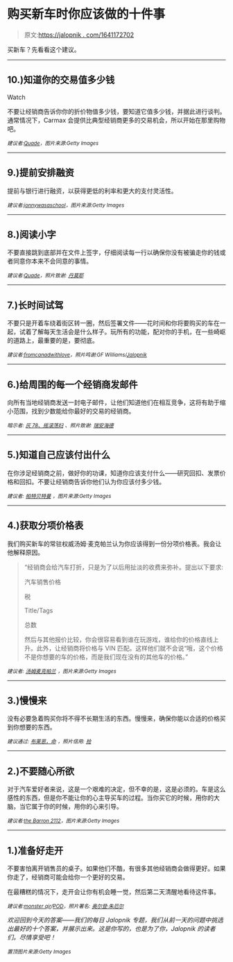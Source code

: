 # 购买新车时你应该做的十件事

> 原文:[https://jalopnik . com/1641172702](https://jalopnik.com/ten-things-you-should-do-when-shopping-for-a-new-car-1641172702)

买新车？先看看这个建议。

* * *

## 10.)知道你的交易值多少钱

Watch

不要让经销商告诉你你的折价物值多少钱，要知道它值多少钱，并据此进行谈判。通常情况下，Carmax 会提供比典型经销商更多的交易机会，所以开始在那里购物吧。

<small>*建议者:*</small>[<small>*Quade*</small>](http://jalopnik.com/1-read-every-line-of-the-paperwork-they-hand-you-ive-1640765298)<small>*，图片来源:Getty Images*</small>

* * *

## 9.)提前安排融资

提前与银行进行融资，以获得更低的利率和更大的支付灵活性。

<small>*建议者:*</small>[<small>*jonnywasaschool*</small>](http://jalopnik.com/have-your-financing-set-up-in-advance-a-line-of-credit-1640800725)<small>*，图片来源:Getty Images*</small>

* * *

## 8.)阅读小字

不要直接跳到底部并在文件上签字，仔细阅读每一行以确保你没有被骗走你的钱或者同意你本来不会同意的事情。

<small>*建议者:*</small>[<small>*Quade*</small>](http://jalopnik.com/1-read-every-line-of-the-paperwork-they-hand-you-ive-1640765298)<small>*，照片致谢:*</small> [<small>*丹莫耶*</small>](https://www.flickr.com/photos/danmoyle/9237786653/in/photolist-7b8UG9-qQTMa-5ep1i3-7i9rhC-9mjRKW-7MW7ZC-iQok7n-7mvgFd-68peLu-o14txa-7WHVx8-7JqBYQ-7WHVjc-82E2fL-9QYiRs-2HscCJ-6gPPjx-5tKJXX-9QYbF5-5tKKdg-f5j58F-agB7qL-nqTqPn-jPaifv-jP9ynP-jP9pVi-jPbWjj-jP9z7K-jPajf6-6fJP6e-jPaGHx-jPbX3U-jP9xHT-jP9Pci-jP9PVc-jP9Nqt-jPaEw8-jP9nyz-jPaF8Z-jP9M1V-jParZ4-jPbCZj-jP9JZa-jPbXKW-jPbLM3-jPbQVo-jPaysK-jPbYAo-5tQ7Q7-cPch51)

* * *

## 7.)长时间试驾

不要只是开着车绕着街区转一圈，然后签署文件——花时间和你将要购买的车在一起，试着了解每天生活会是什么样子。玩所有的功能，配对你的手机，在一些崎岖的道路上，最重要的是，要彻底。

<small>*建议者:*</small>[<small>*fromcanadwithlove*</small>](http://jalopnik.com/get-the-longest-test-drive-s-possible-you-want-to-lea-1640798081)<small>*，照片鸣谢:GF Williams/*</small>[<small>*Jalopnik*</small>](http://jalopnik.com/2013-porsche-cayman-s-the-jalopnik-review-976587018)

* * *

## 6.)给周围的每一个经销商发邮件

向所有当地经销商发送一封电子邮件，让他们知道他们在相互竞争，这将有助于缩小范围，找到少数能给你最好的交易的经销商。

<small>*暗示者:*</small> [<small>*灰 78、摇滚荡妇*</small>](http://jalopnik.com/i-literally-just-finished-firing-off-emails-to-4-chrysl-1640306833) <small>*、照片致谢:*</small> [<small>*瑞安海德*</small>](https://www.flickr.com/photos/breatheindigital/4527144772/in/photolist-7U3Nqd-e2QMS5-49eeGq-29drWm-f5pXH4-6HcSfH-9bCY5w-zrXot-9reLQY-5qMeq4-qjvGz-8vBWbc-dnf1dp-4mDEhs-BBpgr-ak9xY6-dSiRbN-euR54b-jittdn-6aPq9-NPhgD-dMuQrM-5TWCYe-oW9wQS-9vSPeD-kkpZSM-CH3be-jR1PuL-4RTtQC-oWayq3-4HfejV-6Vi94c-oW3LQq-nz7Hr4-5q1Qj1-oCTKcU-7nmnq3-oDVBBT-aw8CwB-33fGbC-9ixUfK-ho94r-kkpZkz-ook1qx-4CffYr-oS9wRC-dKgNM-dAPegg-6vYKX9-dhU9RW)

* * *

## 5.)知道自己应该付出什么

在你涉足经销商之前，做好你的功课，知道你应该支付什么——研究回扣、发票价格和回扣。不要让经销商告诉你他们认为你应该付多少钱。

<small>*建议者:*</small> [<small>*帕特贝特曼*</small>](http://jalopnik.com/know-how-to-negotiate-focus-on-one-aspect-of-the-deal-1640781654) <small>*，图片来源:Getty Images*</small>

* * *

## 4.)获取分项价格表

我们购买新车的常驻权威汤姆·麦克帕兰认为你应该得到一份分项价格表。我会让他解释原因。

> “经销商会给汽车打折，只是为了以后用扯淡的收费来弥补。提出以下要求:
> 
> 汽车销售价格
> 
> 税
> 
> Title/Tags
> 
> 总数
> 
> 然后与其他报价比较，你会很容易看到谁在玩游戏，谁给你的价格直线上升。此外，让经销商将价格与 VIN 匹配。这样他们就不会说“哦，这个价格不是你想要的车的价格，而是我们现在没有的其他车的价格。”

<small>*建议者:*</small> [<small>*汤姆麦克帕兰*</small>](http://jalopnik.com/always-get-an-itemized-out-the-door-price-dealers-wi-1640766212) <small>*，图片来源:Getty Images*</small>

* * *

## 3.)慢慢来

没有必要急着购买你将不得不长期生活的东西。慢慢来，确保你能以合适的价格买到你想要的东西。

<small>*建议通过:*</small> [<small>*布莱恩，命*</small>](http://jalopnik.com/take-your-time-buying-any-vehicle-should-not-be-an-i-1640767122) <small>*，照片信用:*</small> [<small>*抢*</small>](https://www.flickr.com/photos/rob_sg/5155569356/in/photolist-8RzD9Q-8C26Lh-8GYvgc-dRdfPv-8BYoNk-8C27Bd-8C29jb-3Pqx9y-dRdf7c-8BY8Gi-sxKFu-8C2qu1-8BYnUT-8vVPbU-8vVPeh-8vSM5V-br7zRD-br7zVt-dRiRwh-8GVph9-bqMw4k-dRdgCP-bqMvS8-br7zDH-br7Am4-3Pqg1q-bqMvfM-7RMrJm-br7A9F-7tiWMS-3PquMU-7kaW1f-8GYw4g-br7zMc-6HHT5X-npVm7q-6KdRKf-8vVNRE-7Xz3xh-aA3Bok-dSd1fg-9vfhE7-7mP8Qq-bqMvvz-dhZYo9-3PkXBe-8PuuMV-3PkVpH-br7Aqg-8BYhMX)

* * *

## 2.)不要随心所欲

对于汽车爱好者来说，这是一个艰难的决定，但不幸的是，这是必须的。车是这么感性的东西，但是你不能让你的心主导买车的过程。当你买它的时候，用你的大脑，当它属于你的时候，用你的心来引导。

<small>*建议者:*</small>[<small>*the Barron 2112*</small>](http://jalopnik.com/always-fight-back-on-the-trade-in-offer-i-accepted-the-1640798496)<small>*，图片来源:Getty Images*</small>

* * *

## 1.)准备好走开

不要害怕离开销售员的桌子。如果他们不酷，有很多其他经销商会做得更好。如果你走了，经销商可能会给你一个更好的交易。

在最糟糕的情况下，走开会让你有机会睡一觉，然后第二天清醒地看待这件事。

<small>*建议者:*</small>[<small>*monster ajr*</small>](http://jalopnik.com/i-have-two-1-be-prepared-to-just-walk-away-there-is-1640806769)<small>*/*</small>[<small>*POD*</small>](http://jalopnik.com/sleep-on-it-i-didnt-do-this-with-my-first-new-car-purc-1640768117)<small>*，照片署名:*</small> [<small>*奥尔登·朱厄尔*</small>](https://www.flickr.com/photos/autohistorian/3704166159/in/set-72157620831451097)

*欢迎回到今天的答案——我们的每日 Jalopnik 专题，我们从前一天的问题中挑选出最好的十个答案，并展示出来。这是你写的，也是为了你，Jalopnik 的读者们。尽情享受吧！*

*<small>置顶图片来源:Getty Images</small>*